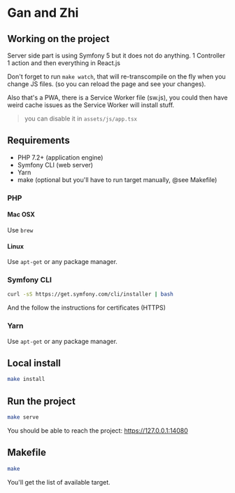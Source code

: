 # Gan and Zhi

## Working on the project

Server side part is using Symfony 5 but it does not do anything. 1 Controller 1 action and then everything in React.js

Don't forget to run `make watch`, that will re-transcompile on the fly when you change JS files. (so you can reload the page and see your changes).

Also that's a PWA, there is a Service Worker file (sw.js), you could then have weird cache issues as the Service Worker will install stuff. 

> you can disable it in `assets/js/app.tsx`

## Requirements

- PHP 7.2+ (application engine)
- Symfony CLI (web server)
- Yarn
- make (optional but you'll have to run target manually, @see Makefile)

### PHP

#### Mac OSX

Use `brew`

#### Linux

Use `apt-get` or any package manager.

### Symfony CLI

```bash
curl -sS https://get.symfony.com/cli/installer | bash
```

And the follow the instructions for certificates (HTTPS)

### Yarn

Use `apt-get` or any package manager.

## Local install

```bash
make install
```

## Run the project

```bash
make serve
```

You should be able to reach the project: https://127.0.0.1:14080

## Makefile

```bash
make
```

You'll get the list of available target.



